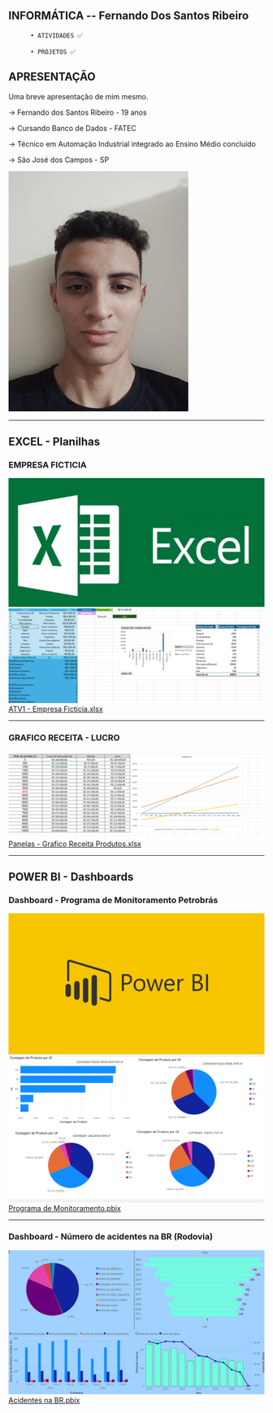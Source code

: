 
## INFORMÁTICA -- Fernando Dos Santos Ribeiro   

          • ATIVIDADES ✅ 
          
          • PROJETOS ✅

          

## APRESENTAÇÃO
Uma breve apresentação de mim mesmo.

-> Fernando dos Santos Ribeiro - 19 anos

-> Cursando Banco de Dados - FATEC

-> Técnico em Automação Industrial integrado ao Ensino Médio concluído

-> São José dos Campos - SP

![image](https://github.com/fernandosantos09/INFORMATICA/blob/main/Foto%203x4%20FERNANDO%20PNG.png)


__________________________________________________________________________________________________________________________

## EXCEL - Planilhas

### EMPRESA FICTICIA 


![image](https://github.com/fernandosantos09/INFORMATICA/blob/main/Excel%20-%20Informatica/excel%20imagem.png)
![ExcelFunction](https://github.com/fernandosantos09/INFORMATICA/blob/main/Excel%20-%20Informatica/Tabela%20empresa%20ficticia.png)
[ATV1 - Empresa Ficticia.xlsx](https://github.com/fernandosantos09/INFORMATICA/blob/main/ATV%201.xlsx)

__________________________________________________________________________________________________________________________
### GRAFICO RECEITA - LUCRO


![image](https://github.com/fernandosantos09/INFORMATICA/blob/main/Excel%20-%20Informatica/Captura%20de%20tela%202025-02-12%20182252.png)
[Panelas - Grafico Receita Produtos.xlsx](https://github.com/fernandosantos09/INFORMATICA/blob/main/Excel%20-%20Informatica/Graf_K_panela_sorvetes_produtos.xlsx)

__________________________________________________________________________________________________________________________

## POWER BI - Dashboards

### Dashboard - Programa de Monitoramento Petrobrás


![image](https://github.com/fernandosantos09/INFORMATICA/blob/main/Imagem%20power%20bi.png)
![image](https://github.com/fernandosantos09/INFORMATICA/blob/main/Power%20BI%20-%20Informatica/Captura%20de%20tela%202025-02-12%20185044.png)
[Programa de Monitoramento.pbix ](https://github.com/fernandosantos09/INFORMATICA/blob/main/Power%20BI%20-%20Informatica/Dashboard%20-%20Programa%20de%20Monitoramento%20de%20Qualidade.pbix)

__________________________________________________________________________________________________________________________
### Dashboard - Número de acidentes na BR (Rodovia)

![image](https://github.com/fernandosantos09/INFORMATICA/blob/main/Imagem%20dash%20board%20acidentes.png)
[Acidentes na BR.pbix](https://github.com/fernandosantos09/INFORMATICA/blob/main/Power%20BI%20-%20Informatica/Dashboard%20-%20Acidentes%20na%20BR.pbix)
